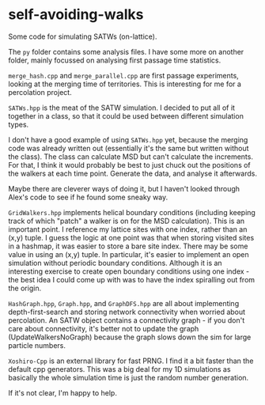 # self-avoiding-walks
Some code for simulating SATWs (on-lattice).

The `py` folder contains some analysis files. I have some more on another folder, mainly focussed on analysing first passage time statistics.

`merge_hash.cpp` and `merge_parallel.cpp` are first passage experiments, looking at the merging time of territories. This is interesting for me for a percolation project.

`SATWs.hpp` is the meat of the SATW simulation. I decided to put all of it together in a class, so that it could be used between different simulation types.

I don't have a good example of using `SATWs.hpp` yet, because the merging code was already written out (essentially it's the same but written without the class).
The class can calculate MSD but can't calculate the increments. For that, I think it would probably be best to just chuck out the positions of the walkers at each time point.
Generate the data, and analyse it afterwards.

Maybe there are cleverer ways of doing it, but I haven't looked through Alex's code to see if he found some sneaky way.

`GridWalkers.hpp` implements helical boundary conditions (including keeping track of which "patch" a walker is on for the MSD calculation). This is an important point. I reference my lattice sites with one index, rather than an (x,y) tuple.
I guess the logic at one point was that when storing visited sites in a hashmap, it was easier to store a bare site index.
There may be some value in using an (x,y) tuple. In particular, it's easier to implement an open simulation without periodic boundary conditions.
Although it is an interesting exercise to create open boundary conditions using one index - the best idea I could come up with was to have the index spiralling out from the origin.

`HashGraph.hpp`, `Graph.hpp`, and `GraphDFS.hpp` are all about implementing depth-first-search and storing network connectivity when worried about percolation.
An SATW object contains a connectivity graph - if you don't care about connectivity, it's better not to update the graph (UpdateWalkersNoGraph) because the graph slows down the sim for large particle numbers.

`Xoshiro-Cpp` is an external library for fast PRNG. I find it a bit faster than the default cpp generators. This was a big deal for my 1D simulations as basically the whole simulation time is just the random number generation.

If it's not clear, I'm happy to help.
